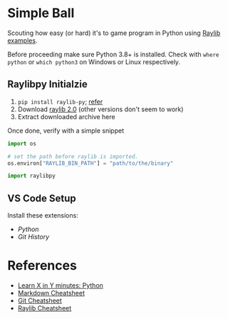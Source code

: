 # Simple Ball

Scouting how easy (or hard) it's to game program in Python using [Raylib examples][raylib-eg].

Before proceeding make sure Python 3.8+ is installed.  Check with `where python` or `which python3` on Windows or Linux respectively.

[raylib-eg]: https://www.raylib.com/examples.html

## Raylibpy Initialzie

1. `pip install raylib-py`; [refer][raylibpy]
2. Download [raylib 2.0][] (other versions don't seem to work)
3. Extract downloaded archive here

Once done, verify with a simple snippet

``` python
import os

# set the path before raylib is imported.
os.environ["RAYLIB_BIN_PATH"] = "path/to/the/binary"

import raylibpy
```

## VS Code Setup

Install these extensions:

* _Python_
* _Git History_

# References

* [Learn X in Y minutes: Python](https://learnxinyminutes.com/docs/python/)
* [Markdown Cheatsheet](https://commonmark.org/help/)
* [Git Cheatsheet](https://www.atlassian.com/git/tutorials/atlassian-git-cheatsheet)
* [Raylib Cheatsheet](https://www.raylib.com/cheatsheet/cheatsheet.html)


[raylibpy]: https://github.com/overdev/raylib-py
[raylib 2.0]: https://github.com/raysan5/raylib/releases/download/2.0.0/raylib-2.0.0-Win64-mingw.zip
